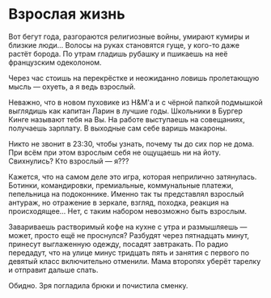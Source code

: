 # Взрослая жизнь

Вот бегут года, разгораются религиозные войны, умирают кумиры и близкие люди... Волосы на руках становятся гуще, у кого-то даже растёт борода. По утрам гладишь рубашку и пшикаешь на неё французским одеколоном.

Через час стоишь на перекрёстке и неожиданно ловишь пролетающую мысль — охуеть, а я ведь взрослый.

Неважно, что в новом пуховике из H&M'а и с чёрной папкой подмышкой выглядишь как капитан Ларин в лучшие годы. Школьники в Бургер Кинге называют тебя на Вы. На работе выступаешь на совещаниях, получаешь зарплату. В выходные сам себе варишь макароны.

Никто не звонит в 23:30, чтобы узнать, почему ты до сих пор не дома.
При всём при этом взрослым себя не ощущаешь ни на йоту. Свихнулись? Кто взрослый — я???

Кажется, что на самом деле это игра, которая неприлично затянулась. Ботинки, командировки, премиальные, коммунальные платежи, пепельница на подоконнике. Именно так ты представлял взрослый антураж, но отражение в зеркале, взгляд, походка, реакция на происходящее… Нет, с таким набором невозможно быть взрослым.

Завариваешь растворимый кофе на кухне с утра и размышляешь — может, просто ещё не проснулся? Разбудят через пятнадцать минут, принесут выглаженную одежду, посадят завтракать. По радио передадут, что на улице минус тридцать пять и занятия с первого по девятый класс включительно отменили. Мама второпях уберёт тарелку и отправит дальше спать.

Обидно. Зря погладила брюки и почистила сменку.